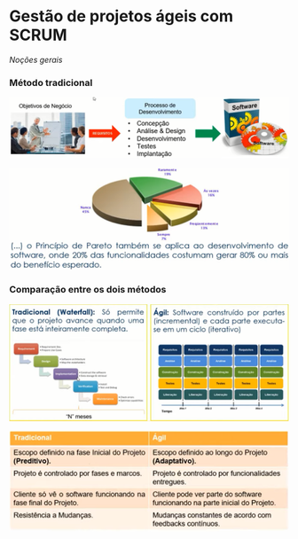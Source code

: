 # Gestão de projetos ágeis com SCRUM
_Noções gerais_


### Método tradicional

<p align="center">
  <img src="./img/v01f01.png">
</p>
<p align="center">
  <img src="./img/v01f02.png">
</p>



### Comparação entre os dois métodos

<p align="center">
  <img src="./img/v01f03.png">
</p>
<p align="center">
  <img src="./img/v01f04.png">
</p>
